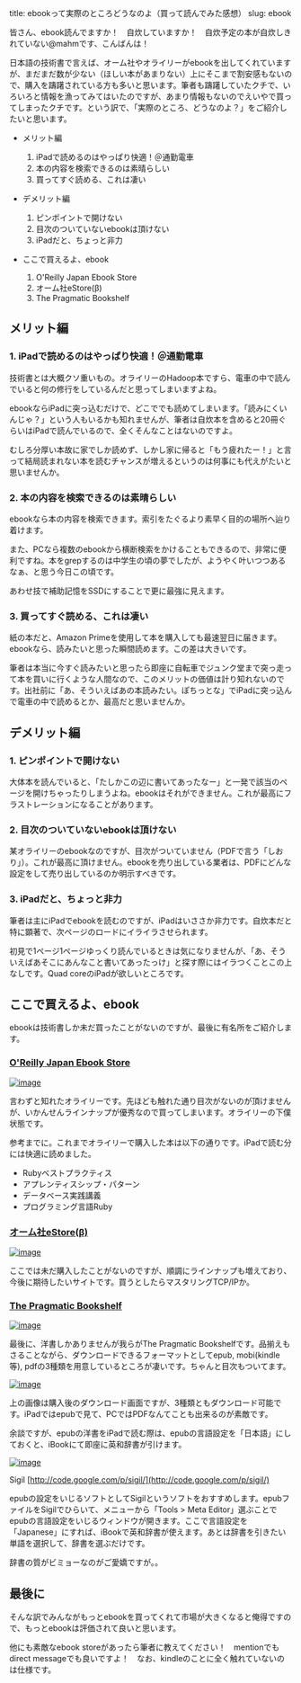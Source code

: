 title: ebookって実際のところどうなのよ（買って読んでみた感想）
slug: ebook

皆さん、ebook読んでますか！　自炊していますか！　自炊予定の本が自炊しきれていない@mahmです、こんばんは！

日本語の技術書で言えば、オーム社やオライリーがebookを出してくれていますが、まだまだ数が少ない（ほしい本があまりない）上にそこまで割安感もないので、購入を躊躇されている方も多いと思います。筆者も躊躇していたクチで、いろいろと情報を漁ってみてはいたのですが、あまり情報もないのでえいやで買ってしまったクチです。という訳で、「実際のところ、どうなのよ？」をご紹介したいと思います。

-   メリット編

    1.  iPadで読めるのはやっぱり快適！＠通勤電車
    2.  本の内容を検索できるのは素晴らしい
    3.  買ってすぐ読める、これは凄い

-   デメリット編

    1.  ピンポイントで開けない
    2.  目次のついていないebookは頂けない
    3.  iPadだと、ちょっと非力

-   ここで買えるよ、ebook

    1.  O'Reilly Japan Ebook Store
    2.  オーム社eStore(β)
    3.  The Pragmatic Bookshelf


## メリット編

### 1. iPadで読めるのはやっぱり快適！＠通勤電車

技術書とは大概クソ重いもの。オライリーのHadoop本ですら、電車の中で読んでいると何の修行をしているんだと思ってしまいますよね。

ebookならiPadに突っ込むだけで、どこででも読めてしまいます。「読みにくいんじゃ？」という人もいるかも知れませんが、筆者は自炊本を含めると20冊ぐらいはiPadで読んでいるので、全くそんなことはないのですよ。

むしろ分厚い本故に家でしか読めず、しかし家に帰ると「もう疲れたー！」と言って結局読まれない本を読むチャンスが増えるというのは何事にも代えがたいと思いませんか。

### 2. 本の内容を検索できるのは素晴らしい

ebookなら本の内容を検索できます。索引をたぐるより素早く目的の場所へ辿り着けます。

また、PCなら複数のebookから横断検索をかけることもできるので、非常に便利ですね。本をgrepするのは中学生の頃の夢でしたが、ようやく叶いつつあるなぁ、と思う今日この頃です。

あわせ技で補助記憶をSSDにすることで更に最強に見えます。

### 3. 買ってすぐ読める、これは凄い

紙の本だと、Amazon
Primeを使用して本を購入しても最速翌日に届きます。ebookなら、読みたいと思った瞬間読めます。この差は大きいです。

筆者は本当に今すぐ読みたいと思ったら即座に自転車でジュンク堂まで突っ走って本を買いに行くような人間なので、このメリットの価値は計り知れないのです。出社前に「あ、そういえばあの本読みたい。ぽちっとな」でiPadに突っ込んで電車の中で読めるとか、最高だと思いませんか。

## デメリット編

### 1. ピンポイントで開けない

大体本を読んでいると、「たしかこの辺に書いてあったなー」と一発で該当のページを開けちゃったりしまうよね。ebookはそれができません。これが最高にフラストレーションになることがあります。

### 2. 目次のついていないebookは頂けない

某オライリーのebookなのですが、目次がついていません（PDFで言う「しおり」）。これが最高に頂けません。ebookを売り出している業者は、PDFにどんな設定をして売り出しているのか明示すべきです。

### 3. iPadだと、ちょっと非力

筆者は主にiPadでebookを読むのですが、iPadはいささか非力です。自炊本だと特に顕著で、次ページのロードにイライラさせられます。

初見で1ページ1ページゆっくり読んでいるときは気になりませんが、「あ、そういえばあそこにあんなこと書いてあったっけ」と探す際にはイラつくことこの上なしです。Quad
coreのiPadが欲しいところです。

## ここで買えるよ、ebook

ebookは技術書しか未だ買ったことがないのですが、最後に有名所をご紹介します。

### [O'Reilly Japan Ebook Store](http://www.oreilly.co.jp/ebook/)



[![image](http://3.bp.blogspot.com/_BnhSDruTT9Q/TUgSC-0hegI/AAAAAAAAAQk/4KQPz56MgYM/s400/fixed2011-02-01_2236.jpg)](http://3.bp.blogspot.com/_BnhSDruTT9Q/TUgSC-0hegI/AAAAAAAAAQk/4KQPz56MgYM/s1600/fixed2011-02-01_2236.jpg)

言わずと知れたオライリーです。先ほども触れた通り目次がないのが頂けませんが、いかんせんラインナップが優秀なので買ってしまいます。オライリーの下僕状態です。

参考までに。これまでオライリーで購入した本は以下の通りです。iPadで読む分には快適に読めました。

-   Rubyベストプラクティス
-   アプレンティスシップ・パターン
-   データベース実践講義
-   プログラミング言語Ruby

### [オーム社eStore(β)](http://estore.ohmsha.co.jp/titles)



[![image](http://2.bp.blogspot.com/_BnhSDruTT9Q/TUgTe-C48BI/AAAAAAAAAQ8/1anK7UDhtwI/s400/fixed2011-02-01_2242.jpg)](http://2.bp.blogspot.com/_BnhSDruTT9Q/TUgTe-C48BI/AAAAAAAAAQ8/1anK7UDhtwI/s1600/fixed2011-02-01_2242.jpg)

ここでは未だ購入したことがないのですが、順調にラインナップも増えており、今後に期待したいサイトです。買うとしたらマスタリングTCP/IPか。

### [The Pragmatic Bookshelf](https://www.pragprog.com/)



[![image](http://1.bp.blogspot.com/_BnhSDruTT9Q/TUgTVMRqjWI/AAAAAAAAAQ0/p-4nFDqZSRY/s400/fixed2011-02-01_2244.jpg)](http://1.bp.blogspot.com/_BnhSDruTT9Q/TUgTVMRqjWI/AAAAAAAAAQ0/p-4nFDqZSRY/s1600/fixed2011-02-01_2244.jpg)

最後に、洋書しかありませんが我らがThe Pragmatic
Bookshelfです。品揃えもさることながら、ダウンロードできるフォーマットとしてepub, mobi(kindle等),
pdfの3種類を用意しているところが凄いです。ちゃんと目次もついてます。



[![image](http://3.bp.blogspot.com/_BnhSDruTT9Q/TUgTmTDjqXI/AAAAAAAAARE/7WFeHOSD3IE/s400/fixed2011-02-01_2154.jpg)](http://3.bp.blogspot.com/_BnhSDruTT9Q/TUgTmTDjqXI/AAAAAAAAARE/7WFeHOSD3IE/s1600/fixed2011-02-01_2154.jpg)

上の画像は購入後のダウンロード画面ですが、3種類ともダウンロード可能です。iPadではepubで見て、PCではPDFなんてことも出来るのが素敵です。

余談ですが、epubの洋書をiPadで読む際は、epubの言語設定を「日本語」にしておくと、iBookにて即座に英和辞書が引けます。



[![image](http://4.bp.blogspot.com/_BnhSDruTT9Q/TUgTsMYROqI/AAAAAAAAARM/EzfPbvvE9OM/s400/fixed2011-02-01_2250.jpg)](http://4.bp.blogspot.com/_BnhSDruTT9Q/TUgTsMYROqI/AAAAAAAAARM/EzfPbvvE9OM/s1600/fixed2011-02-01_2250.jpg)

Sigil
[http://code.google.com/p/sigil/](http://code.google.com/p/sigil/)

epubの設定をいじるソフトとしてSigilというソフトをおすすめします。epubファイルをSigilでひらいて、メニューから「Tools
\> Meta
Editor」選ぶことでepubの言語設定をいじるウィンドウが開きます。ここで言語設定を「Japanese」にすれば、iBookで英和辞書が使えます。あとは辞書を引きたい単語を選択して、辞書を選ぶだけです。

辞書の質がビミョーなのがご愛嬌ですが。。

## 最後に

そんな訳でみんながもっとebookを買ってくれて市場が大きくなると俺得ですので、もっとebookは評価されて良いと思います。

他にも素敵なebook storeがあったら筆者に教えてください！　mentionでもdirect messageでも良いですよ！　なお、kindleのことに全く触れていないのは仕様です。
